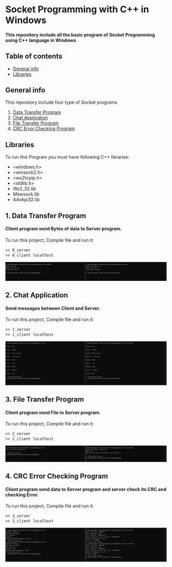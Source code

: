 # Socket Programming with C++ in Windows 

#### This repository include all the basic program of Socket Programming using C++ language in Windows.

## Table of contents
* [General info](#general-info)
* [Libraries](#libraries)

## General info
This repository include four type of Socket programs 
1. [Data Transfer Program](#1-data-transfer-program)
2. [Chat Application](#2-chat-application)
3. [File Transfer Program](#3-file-transfer-program)
4. [CRC Error Checking Program](#4-crc-error-checking-program)

## Libraries
To run this Program you must have following C++ libraries:
* <windows.h>
* <winsock2.h>
* <ws2tcpip.h>
* <stdlib.h>
* Ws2_32.lib
* Mswsock.lib
* AdvApi32.lib

## 1. Data Transfer Program
#### Client program send Bytes of data to Server program. 
To run this project, Compile file and run it:

```
>> 0_server
>> 0_client localhost
```
![App image](https://github.com/anant0103/Socket-Programming-with-C-in-Windows/blob/main/image0.png)

## 2. Chat Application
#### Send messages between Client and Server. 
To run this project, Compile file and run it:

```
>> 1_server
>> 1_client localhost
```
![App image](https://github.com/anant0103/Socket-Programming-with-C-in-Windows/blob/main/image1.png)

## 3. File Transfer Program
#### Client program send File to Server program. 
To run this project, Compile file and run it:

```
>> 2_server
>> 2_client localhost
```
![App image](https://github.com/anant0103/Socket-Programming-with-C-in-Windows/blob/main/image2.png)

## 4. CRC Error Checking Program
#### Client program send data to Server program and server check its CRC and checking Error. 
To run this project, Compile file and run it:

```
>> 3_server
>> 3_client localhost
```
![App image](https://github.com/anant0103/Socket-Programming-with-C-in-Windows/blob/main/image3.png)
 
